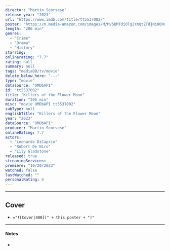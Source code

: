 ```yaml
---
director: "Martin Scorsese"
release year: "2023"
url: "https://www.imdb.com/title/tt5537002/"
poster: "https://m.media-amazon.com/images/M/MV5BMTdiOTg2YmQtZTdjNi00NGJjLWI2ZTQtYWNkNDUwMDEzOTQxXkEyXkFqcGdeQXVyMTAxNzQ1NzI@._V1_SX300.jpg"
length: "206 min"
genres: 
  - "Crime"
  - "Drama"
  - "History"
starring: 
onlinerating: "7.7"
rating: null
summary: null
tags: "mediaDB/tv/movie"
delete_below_here: "---"
type: "movie"
datasource: "OMDbAPI"
id: "tt5537002"
title: "Killers of the Flower Moon"
duration: "206 min"
misc: "movie OMDbAPI tt5537002"
subType: null
englishTitle: "Killers of the Flower Moon"
year: "2023"
dataSource: "OMDbAPI"
producer: "Martin Scorsese"
onlineRating: 7.7
actors: 
  - "Leonardo DiCaprio"
  - "Robert De Niro"
  - "Lily Gladstone"
released: true
streamingServices: 
premiere: "10/20/2023"
watched: false
lastWatched: ""
personalRating: 0
---
```



---
## Cover

- `="![Cover|400](" + this.poster + ")"`

---
#### Notes
- 
